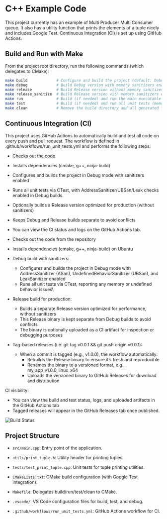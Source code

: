 # C++ Example Code
This project currently has an example of Multi Producer Multi Consumer queue.
It also has a utility function that prints the elements of a tuple nicely and includes Google Test. 
Continuous Integration (CI) is set up using GitHub Actions.

## Build and Run with Make

From the project root directory, run the following commands (which delegates to CMake):

```bash
make build             # Configure and build the project (default: Debug with memory sanitizers)
make debug             # Build Debug version with memory sanitizers enabled
make release           # Build Release version without memory sanitizers (optimized for production)
make release_sanitize  # Build Release version with memory sanitizers enabled
make run               # Build (if needed) and run the main executable
make test              # Build (if needed) and run all unit tests (memory sanitizers enabled in Debug)
make clean             # Remove the build directory and all generated files

```
## Continuous Integration (CI)

This project uses GitHub Actions to automatically build and test all code on every push and pull request.
The workflow is defined in .github/workflows/run_unit_tests.yml and performs the following steps:

- Checks out the code
- Installs dependencies (cmake, g++, ninja-build)
- Configures and builds the project in Debug mode with sanitizers enabled
- Runs all unit tests via CTest, with AddressSanitizer/UBSan/Leak checks enabled in Debug builds
- Optionally builds a Release version optimized for production (without sanitizers)
- Keeps Debug and Release builds separate to avoid conflicts
- You can view the CI status and logs on the GitHub Actions tab.

- Checks out the code from the repository
- Installs dependencies (cmake, g++, ninja-build) on Ubuntu
- Debug build with sanitizers:
  - Configures and builds the project in Debug mode with AddressSanitizer (ASan), UndefinedBehaviorSanitizer (UBSan), and LeakSanitizer enabled
  - Runs all unit tests via CTest, reporting any memory or undefined behavior issues\

- Release build for production:
  - Builds a separate Release version optimized for performance, without sanitizers
  - This Release binary is kept separate from Debug builds to avoid conflicts
  - The binary is optionally uploaded as a CI artifact for inspection or debugging purposes

- Tag-based releases (i.e. git tag v0.0.1 && git push origin v0.0.1):
  - When a commit is tagged (e.g., v1.0.0), the workflow automatically:
    - Rebuilds the Release binary to ensure it’s fresh and reproducible
    - Renames the binary to a versioned format, e.g., my_app_v1.0.0_linux_x64
    - Uploads the versioned binary to GitHub Releases for download and distribution

CI visibility:
- You can view the build and test status, logs, and uploaded artifacts in the GitHub Actions tab
- Tagged releases will appear in the GitHub Releases tab once published.

![Build Status](https://github.com/AsymptoticEpiphany/cpp_examples/actions/workflows/run_unit_tests.yml/badge.svg)

## Project Structure
- `src/main.cpp`: Entry point of the application.
- `utils/print_tuple.h`: Utility header for printing tuples.
- `tests/test_print_tuple.cpp`: Unit tests for tuple printing utilities.

- `CMakeLists.txt`: CMake build configuration (with Google Test integration).
- `Makefile`: Delegates build/run/test/clean to CMake.

- `.vscode/`: VS Code configuration files for build, test, and debug.
- `.github/workflows/run_unit_tests.yml`: GitHub Actions workflow for CI.

